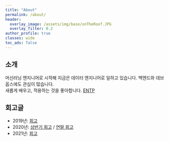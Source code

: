 ```yaml
---
title: "About"
permalink: /about/
header:
  overlay_image: /assets/img/base/onTheRoof.JPG
  overlay_filter: 0.2
author_profile: true
classes: wide
toc_ads: false
---
```


## 소개

머신러닝 엔지니어로 시작해 지금은 데이터 엔지니어로 일하고 있습니다. 백엔드와 데브옵스에도 관심이 많습니다.  
새롭게 배우고, 적용하는 것을 좋아합니다. [ENTP](https://www.16personalities.com/ko/%EC%84%B1%EA%B2%A9%EC%9C%A0%ED%98%95-entp)

## 회고글

* 2019년: [회고](/blog/2019_closing)
* 2020년: [상반기 회고](/blog/2020_FH_closing) / [연말 회고](/blog/2020_closing)
* 2021년: [회고](/blog/2021_closing)
